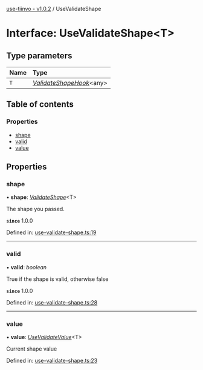 [use-tiinvo - v1.0.2](../README.md) / UseValidateShape

# Interface: UseValidateShape<T\>

## Type parameters

Name | Type |
:------ | :------ |
`T` | [*ValidateShapeHook*](../README.md#validateshapehook)<any\> |

## Table of contents

### Properties

- [shape](usevalidateshape.md#shape)
- [valid](usevalidateshape.md#valid)
- [value](usevalidateshape.md#value)

## Properties

### shape

• **shape**: [*ValidateShape*](../README.md#validateshape)<T\>

The shape you passed.

**`since`** 1.0.0

Defined in: [use-validate-shape.ts:19](https://github.com/OctoD/use-primitives/blob/55281b1/src/use-validate-shape.ts#L19)

___

### valid

• **valid**: *boolean*

True if the shape is valid, otherwise false

**`since`** 1.0.0

Defined in: [use-validate-shape.ts:28](https://github.com/OctoD/use-primitives/blob/55281b1/src/use-validate-shape.ts#L28)

___

### value

• **value**: [*UseValidateValue*](../README.md#usevalidatevalue)<T\>

Current shape value

Defined in: [use-validate-shape.ts:23](https://github.com/OctoD/use-primitives/blob/55281b1/src/use-validate-shape.ts#L23)
